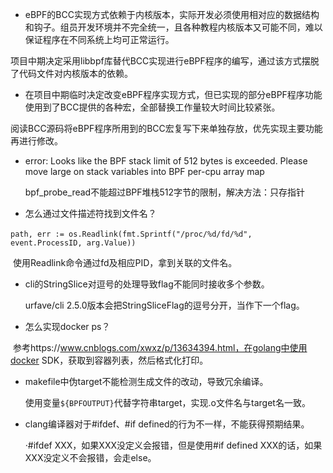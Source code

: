 - eBPF的BCC实现方式依赖于内核版本，实际开发必须使用相对应的数据结构和钩子。组员开发环境并不完全统一，且各种教程内核版本又可能不同，难以保证程序在不同系统上均可正常运行。

​		项目中期决定采用libbpf库替代BCC实现进行eBPF程序的编写，通过该方式摆脱了代码文件对内核版本的依赖。

- 在项目中期临时决定改变eBPF程序实现方式，但已实现的部分eBPF程序功能使用到了BCC提供的各种宏，全部替换工作量较大时间比较紧张。

​		阅读BCC源码将eBPF程序所用到的BCC宏复写下来单独存放，优先实现主要功能再进行修改。

- error: Looks like the BPF stack limit of 512 bytes is exceeded. Please move large on stack variables into BPF per-cpu array map

  bpf_probe_read不能超过BPF堆栈512字节的限制，解决方法：只存指针

- 怎么通过文件描述符找到文件名？

​		`path, err := os.Readlink(fmt.Sprintf("/proc/%d/fd/%d", event.ProcessID, arg.Value))`

​		使用Readlink命令通过fd及相应PID，拿到关联的文件名。

- cli的StringSlice对逗号的处理导致flag不能同时接收多个参数。

  urfave/cli 2.5.0版本会把StringSliceFlag的逗号分开，当作下一个flag。

- 怎么实现docker ps？

​		参考https://www.cnblogs.com/xwxz/p/13634394.html，在golang中使用docker SDK，获取到容器列表，然后格式化打印。

- makefile中伪target不能检测生成文件的改动，导致冗余编译。

  使用变量`${BPFOUTPUT}`代替字符串target，实现.o文件名与target名一致。

- clang编译器对于#ifdef、#if defined的行为不一样，不能获得预期结果。

  ·#ifdef XXX，如果XXX没定义会报错，但是使用#if defined XXX的话，如果XXX没定义不会报错，会走else。

  